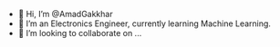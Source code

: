 - 👋 Hi, I’m @AmadGakkhar
- 👀 I’m an Electronics Engineer, currently learning Machine Learning.
- 💞️ I’m looking to collaborate on ...

<!---
AmadGakkhar/AmadGakkhar is a ✨ special ✨ repository because its `README.md` (this file) appears on your GitHub profile.
You can click the Preview link to take a look at your changes.
--->
